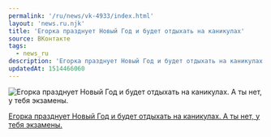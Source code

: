 ```yaml
---
permalink: '/ru/news/vk-4933/index.html'
layout: 'news.ru.njk'
title: 'Егорка празднует Новый Год и будет отдыхать на каникулах'
source: ВКонтакте
tags:
  - news_ru
description: 'Егорка празднует Новый Год и будет отдыхать на каникулах'
updatedAt: 1514466060
---
```

![Егорка празднует Новый Год и будет отдыхать на каникулах. А ты нет, у тебя экзамены.](https://sun9-55.userapi.com/c840728/v840728330/393c6/lQInYc5pZk0.jpg)

[Егорка празднует Новый Год и будет отдыхать на каникулах. А ты нет, у тебя экзамены.](https://docs.google.com/spreadsheets/u/1/d/1dTdr-E-gCNZLHkuboSGyNlaUBnc_NW-LN-IIa2Z968g/edit?usp=sheets_home)
